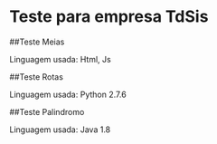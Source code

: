 # Teste para empresa TdSis

##Teste Meias

Linguagem usada: Html, Js

##Teste Rotas

Linguagem usada: Python 2.7.6

##Teste Palindromo

Linguagem usada: Java 1.8
